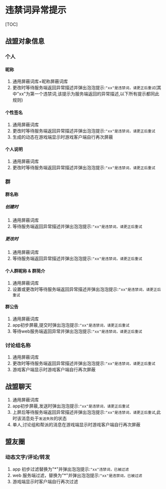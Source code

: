 # 违禁词异常提示

[TOC]

## 战盟对象信息

### 个人

#### 昵称

1. 通用屏蔽词库+昵称屏蔽词库
1. 更改时等待服务端返回异常描述并弹出泡泡提示:`"xx"是违禁词，请更正后重试`(其中"xx"为第一个违禁词,该提示为服务端返回的异常描述,以下所有提示都同此规则)

#### 个性签名

1. 通用屏蔽词库
1. 更改时等待服务端返回异常描述并弹出泡泡提示:`"xx"是违禁词，请更正后重试`
1. 生成的动态在游戏端显示时游戏客户端自行再次屏蔽

#### 个人说明

1. 通用屏蔽词库
1. 更改时等待服务端返回异常描述并弹出泡泡提示:`"xx"是违禁词，请更正后重试`

### 群

#### 群名称

##### 创建时

1. 通用屏蔽词库
1. 等待服务端返回异常描述并弹出泡泡提示:`"xx"是违禁词，请更正后重试`

##### 更改时

1. 通用屏蔽词库
1. 等待服务端返回异常描述并弹出泡泡提示:`"xx"是违禁词，请更正后重试`

#### 个人群昵称 & 群简介

1. 通用屏蔽词库
1. 设置或更改时等待服务端返回异常描述并弹出泡泡提示:`"xx"是违禁词，请更正后重试`

#### 群公告

1. 通用屏蔽词库
1. app初步屏蔽,提交时弹出泡泡提示:`"xx"是违禁词，请更正后重试`
1. 等待web服务端返回异常并弹出泡泡提示:`"xx"是违禁词，请更正后重试`

### 讨论组名称

1. 通用屏蔽词库
1. 更改时等待服务端返回异常描述并弹出泡泡提示:`"xx"是违禁词，请更正后重试`
1. 游戏客户端显示时游戏客户端自行再次屏蔽

## 战盟聊天

1. 通用屏蔽词库
1. app初步屏蔽,发送时弹出泡泡提示:`"xx"是违禁词，请更正后重试`
1. 上屏后等待服务端返回异常描述并弹出泡泡提示:`"xx"是违禁词，请更正后重试`,此时该消息处于`发送失败`的状态
1. 单人,讨论组和帮派的消息在游戏端显示时游戏客户端自行再次屏蔽

## 盟友圈

### 动态文字/评论/转发

1. app 初步过滤替换为"*"并弹出泡泡提示:`"xx"违禁词，已被过滤`
1. web 服务端过滤，替换为"*"并弹出泡泡提示:`"xx"是违禁词，已被过滤`
1. 游戏端显示时客户端自行再次过滤